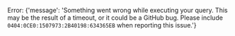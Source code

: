 Error: {'message': 'Something went wrong while executing your query. This may be the result of a timeout, or it could be a GitHub bug. Please include `0404:0CE0:1507973:2B40198:634365EB` when reporting this issue.'}
